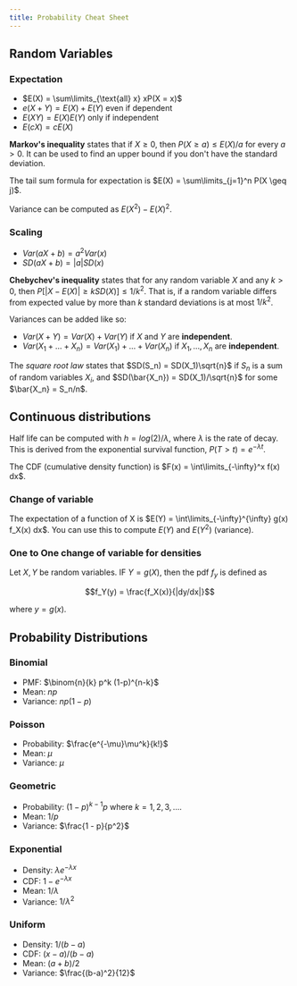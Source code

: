 ```yaml
---
title: Probability Cheat Sheet
---
```


## Random Variables

### Expectation
* $E(X) = \sum\limits_{\text{all} x} xP(X = x)$
* $e(X + Y) = E(X) + E(Y)$ even if dependent
* $E(XY) = E(X)E(Y)$ only if independent
* $E(cX) = cE(X)$

**Markov's inequality** states that if $X \geq 0$, then $P(X \geq a) \leq E(X)/a$ for every $a > 0$. It can be used to find an upper bound if you don't have the standard deviation.

The tail sum formula for expectation is $E(X) = \sum\limits_{j=1}^n P(X \geq j)$.

Variance can be computed as $E(X^2) - E(X)^2$.

### Scaling
* $Var(aX + b) = a^2 Var(x)$
* $SD(aX + b) = |a|SD(x)$

**Chebychev's inequality** states that for any random variable $X$ and any $k > 0$, then $P[|X - E(X)| \geq kSD(X)] \leq 1/k^2$. That is, if a random variable differs from expected value by more than $k$ standard deviations is at most $1/k^2$.

Variances can be added like so:

* $Var(X + Y) = Var(X) + Var(Y)$ if $X$ and $Y$ are **independent**.
* $Var(X_1 + \ldots + X_n) = Var(X_1) + \ldots + Var(X_n)$ if $X_1, \ldots, X_n$ are **independent**.

The *square root law* states that $SD(S_n) = SD(X_1)\sqrt{n}$ if $S_n$ is a sum of random variables $X_i$, and $SD(\bar{X_n}) = SD(X_1)/\sqrt{n}$ for some $\bar{X_n} = S_n/n$.

## Continuous distributions

Half life can be computed with $h = log(2)/\lambda$, where $\lambda$ is the rate of decay. This is derived from the exponential survival function, $P(T > t) = e^{-\lambda t}$.

The CDF (cumulative density function) is $F(x) = \int\limits_{-\infty}^x f(x) dx$.

### Change of variable

The expectation of a function of X is $E(Y) = \int\limits_{-\infty}^{\infty} g(x) f_X(x) dx$. You can use this to compute $E(Y)$ and $E(Y^2)$ (variance).

### One to One change of variable for densities

Let $X, Y$ be random variables. IF $Y = g(X)$, then the pdf $f_y$ is defined as

$$f_Y(y) = \frac{f_X(x)}{|dy/dx|}$$

where $y = g(x)$.

## Probability Distributions

### Binomial
* PMF: $\binom{n}{k} p^k (1-p)^{n-k}$
* Mean: $np$
* Variance: $np(1-p)$

### Poisson
* Probability: $\frac{e^{-\mu}\mu^k}{k!}$
* Mean: $\mu$
* Variance: $\mu$

### Geometric
* Probability: $(1 - p)^{k-1} p$ where $k = 1, 2, 3, \ldots$.
* Mean: $1/p$
* Variance: $\frac{1 - p}{p^2}$

### Exponential
* Density: $\lambda e^{-\lambda x}$
* CDF: $1 - e^{-\lambda x}$
* Mean: $1/\lambda$
* Variance: $1/\lambda^2$

### Uniform
* Density: $1/(b-a)$
* CDF: $(x-a)/(b-a)$
* Mean: $(a+b)/2$
* Variance: $\frac{(b-a)^2}{12}$
